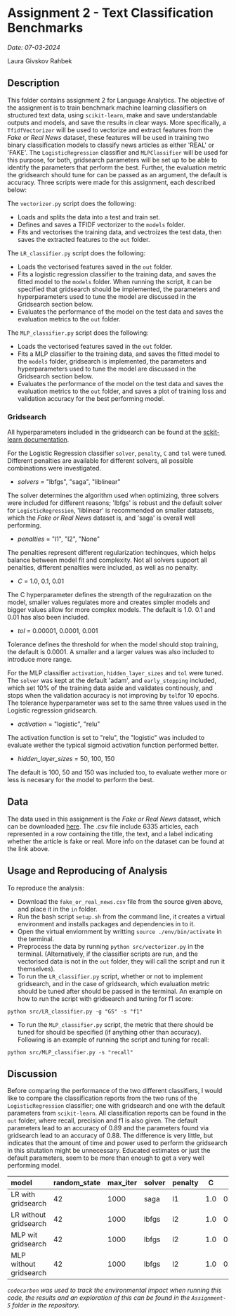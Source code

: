 # Assignment 2 - Text Classification Benchmarks

*Date: 07-03-2024*

Laura Givskov Rahbek 

## Description 

This folder contains assignment 2 for Language Analytics. The objective of the assignment is to train benchmark machine learning classifiers on structured text data, using ```scikit-learn```, make and save understandable outputs and models, and save the results in clear ways. More specifically, a ```TfidfVectorizer``` will be used to vectorize and extract features from the *Fake or Real News* dataset, these features will be used in training two binary classification models to classify news articles as either 'REAL' or 'FAKE'. The ```LogisticRegression``` classifier and ```MLPClassifier``` will be used for this purpose, for both, gridsearch parameters will be set up to be able to identify the parameters that perform the best. Further, the evaluation metric the gridsearch should tune for can be passed as an argument, the default is accuracy. Three scripts were made for this assignment, each described below: 

The ```vectorizer.py``` script does the following: 
- Loads and splits the data into a test and train set. 
- Defines and saves a TFIDF vectorizer to the ```models``` folder. 
- Fits and vectorises the training data, and vectroizes the test data, then saves the extracted features to the ```out``` folder.

The ```LR_classifier.py``` script does the following: 
- Loads the vectorised features saved in the ```out``` folder. 
- Fits a logistic regression classifier to the training data, and saves the fitted model to the ```models``` folder. When running the script, it can be specified that gridsearch should be implemented, the parameters and hyperparameters used to tune the model are discussed in the Gridsearch section below.
- Evaluates the performance of the model on the test data and saves the evaluation metrics to the ```out``` folder. 

The ```MLP_classifier.py``` script does the following: 
- Loads the vectorised features saved in the ```out``` folder. 
- Fits a MLP classifier to the training data, and saves the fitted model to the ```models``` folder, gridsearch is implemented, the parameters and hyperparameters used to tune the model are discussed in the Gridsearch section below. 
- Evaluates the performance of the model on the test data and saves the evaluation metrics to the ```out``` folder, and saves a plot of training loss and validation accuracy for the best performing model. 

### Gridsearch

All hyperparameters included in the gridsearch can be found at the [sckit-learn documentation](https://scikit-learn.org/stable/modules/generated/sklearn.neural_network.MLPClassifier.html).

For the Logistic Regression classifier ```solver```, ```penalty```, ```C``` and ```tol``` were tuned. Different penalties are available for different solvers, all possible combinations were investigated. 

- *solvers* = "lbfgs", "saga", "liblinear"

The solver determines the algorithm used when optimizing, three solvers were included for different reasons; 'lbfgs' is robust and the default solver for ```LogisticRegression```, 'liblinear' is recommended on smaller datasets, which the *Fake or Real News* dataset is, and 'saga' is overall well performing. 

- *penalties* = "l1", "l2", "None"

The penalties represent different regularization techinques, which helps balance between model fit and complexity. Not all solvers support all penalties, different penalties were included, as well as no penalty.  

- *C* = 1.0, 0.1, 0.01

The C hyperparameter defines the strength of the regulrazation on the model, smaller values regulates more and creates simpler models and bigger values allow for more complex models. The default is 1.0. 0.1 and 0.01 has also been included.

- *tol* = 0.00001, 0.0001, 0.001

Tolerance defines the threshold for when the model should stop training, the default is 0.0001. A smaller and a larger values was also included to introduce more range. 

For the MLP classifier ```activation```, ```hidden_layer_sizes``` and ```tol``` were tuned. The ```solver``` was kept at the default 'adam', and ```early_stopping``` included, which set 10% of the training data aside and validates continously, and stops when the validation accuracy is not improving by ```tol```for 10 epochs. The tolerance hyperparameter was set to the same three values used in the Logistic regression gridsearch.

- *activation* = "logistic", "relu"

The activation function is set to "relu", the "logistic" was included to evaluate wether the typical sigmoid activation function performed better. 

- *hidden_layer_sizes* = 50, 100, 150

The default is 100, 50 and 150 was included too, to evaluate wether more or less is necesary for the model to perform the best. 

## Data

The data used in this assignment is the *Fake or Real News* dataset, which can be downloaded [here](https://www.kaggle.com/datasets/jillanisofttech/fake-or-real-news). The .csv file include 6335 articles, each represented in a row containing the title, the text, and a label indicating whether the article is fake or real. More info on the dataset can be found at the link above. 

## Usage and Reproducing of Analysis 

To reproduce the analysis: 
- Download the ```fake_or_real_news.csv``` file from the source given above, and place it in the ```in``` folder.
- Run the bash script ```setup.sh``` from the command line, it creates a virtual environment and installs packages and dependencies in to it.
- Open the virtual enviornment by writting ```source ./env/bin/activate``` in the terminal. 
- Preprocess the data by running ```python src/vectorizer.py``` in the terminal. (Alternatively, if the classifier scripts are run, and the vectorised data is not in the ```out``` folder, they will call the script and run it themselves). 
- To run the ```LR_classifier.py``` script, whether or not to implement gridsearch, and in the case of gridsearch, which evaluation metric should be tuned after should be passed in the terminal. An example on how to run the script with gridsearch and tuning for f1 score: 

```
python src/LR_classifier.py -g "GS" -s "f1"
```

- To run the ```MLP_classifier.py``` script, the metric that there should be tuned for should be specified (if anything other than accuracy). Following is an example of running the script and tuning for recall: 

```
python src/MLP_classifier.py -s "recall"
```

## Discussion 

Before comparing the performance of the two different classifiers, I would like to compare the classification reports from the two runs of the ```LogisticRegression``` classifier; one with gridsearch and one with the default parameters from ```scikit-learn```. All classification reports can be found in the ```out``` folder, where recall, precision and f1 is also given. The default parameters lead to an accuracy of 0.89 and the parameters found via gridsearch lead to an accuracy of 0.88. The difference is very little, but indicates that the amount of time and power used to perform the gridsearch in this situtation might be unnecessary. Educated estimates or just the default parameters, seem to be more than enough to get a very well performing model. 


|model                 |random_state|max_iter|solver|penalty|C  |tol    |
|:---------------------|------------|--------|------|-------|---|-------|
|LR with gridsearch    | 42         | 1000   | saga | l1    |1.0|0.00001|
|LR without gridsearch | 42         | 1000   | lbfgs| l2    |1.0|0.0001 |
|MLP wit gridsearch    | 42         | 1000   | lbfgs| l2    |1.0|0.0001 |
|MLP without gridsearch| 42         | 1000   | lbfgs| l2    |1.0|0.0001 |




*```codecarbon``` was used to track the environmental impact when running this code, the results and an exploration of this can be found in the ```Assignment-5``` folder in the repository.*